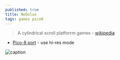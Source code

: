 ```yaml
---
published: true
title: Nebulus
tags: games pico8
---
```

> A cylindrical scroll platforrm games - [wikipedia](https://en.wikipedia.org/wiki/Nebulus_(video_game))

- [Pico-8 port](https://carlc27843.itch.io/nebulus) - use hi-res mode

![caption](https://external-content.duckduckgo.com/iu/?u=https%3A%2F%2Fwww.old-games.com%2Fscreenshot%2F684-8-nebulus.jpg&f=1&nofb=1&ipt=10f7de28e7d9b9669ef920cb8364e6668fee5745d7e7f473f015168e2303253e&ipo=images)

